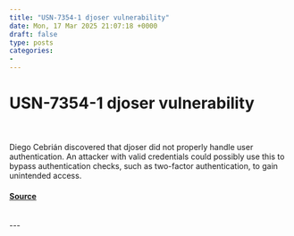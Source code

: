 ```yaml
---
title: "USN-7354-1 djoser vulnerability"
date: Mon, 17 Mar 2025 21:07:18 +0000
draft: false
type: posts
categories: 
- 
---
```

# USN-7354-1 djoser vulnerability

<br/>

<br/>
Diego Cebrián discovered that djoser did not properly handle user authentication. An attacker with valid credentials could possibly use this to bypass authentication checks, such as two-factor authentication, to gain unintended access.

#### [Source](https://ubuntu.com/security/notices/USN-7354-1)

<br/>
---
